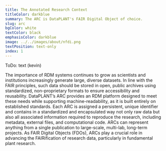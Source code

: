 ```yaml
---
title: The Annotated Research Context
titleColor: darkblue
summary: The ARC is DataPLANT's FAIR Digital Object of choice.
slug: arc
bgColor: white
textColor: black
emphasisColor: darkblue
image: ../../images/about/nfdi.png
textPosition: text-only
index: 1
---
```


ToDo: text (kevin)

The importance of RDM systems continues to grow as scientists and institutions increasingly generate large, diverse datasets. 
In line with the FAIR principles, such data should be stored in open, public archives using standardized, non-proprietary formats to ensure accessibility and reusability. 
DataPLANT’s ARC provides an RDM platform designed to meet these needs while supporting machine-readability, as it is built entirely on established standards. 
Each ARC is assigned a persistent, unique identifier and contains in a standardized and encapsulated way not only raw data but also all associated information required to reproduce the research, including metadata, external files, and computational code. 
ARCs can represent anything from a single publication to large-scale, multi-lab, long-term projects. 
As FAIR Digital Objects (FDOs), ARCs play a crucial role in advancing the FAIRification of research data, particularly in fundamental plant research.